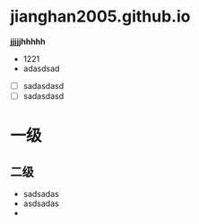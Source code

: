 # jianghan2005.github.io

**jjjjjhhhhh**
- 1221
- adasdsad
- [ ] sadasdasd
- [ ] sadasdasd
# 一级
## 二级

- sadsadas
- asdsadas
- 
